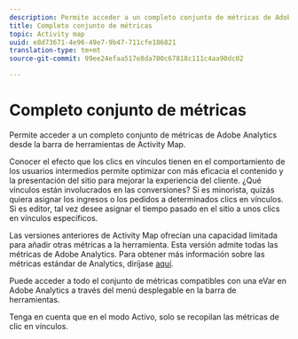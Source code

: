 ```yaml
---
description: Permite acceder a un completo conjunto de métricas de Adobe Analytics desde la barra de herramientas de Activity Map.
title: Completo conjunto de métricas
topic: Activity map
uuid: e8d73671-4e96-49e7-9b47-711cfe186821
translation-type: tm+mt
source-git-commit: 99ee24efaa517e8da700c67818c111c4aa90dc02

---
```



# Completo conjunto de métricas

Permite acceder a un completo conjunto de métricas de Adobe Analytics desde la barra de herramientas de Activity Map.

Conocer el efecto que los clics en vínculos tienen en el comportamiento de los usuarios intermedios permite optimizar con más eficacia el contenido y la presentación del sitio para mejorar la experiencia del cliente. ¿Qué vínculos están involucrados en las conversiones? Si es minorista, quizás quiera asignar los ingresos o los pedidos a determinados clics en vínculos. Si es editor, tal vez desee asignar el tiempo pasado en el sitio a unos clics en vínculos específicos.

Las versiones anteriores de Activity Map ofrecían una capacidad limitada para añadir otras métricas a la herramienta. Esta versión admite todas las métricas de Adobe Analytics. Para obtener más información sobre las métricas estándar de Analytics, diríjase [aquí](https://marketing.adobe.com/resources/help/en_US/reference/metrics.html).

Puede acceder a todo el conjunto de métricas compatibles con una eVar en Adobe Analytics a través del menú desplegable en la barra de herramientas.

Tenga en cuenta que en el modo Activo, solo se recopilan las métricas de clic en vínculos.
